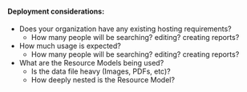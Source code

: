 #### Deployment considerations:
-   Does your organization have any existing hosting requirements?
    -   How many people will be searching? editing? creating reports?
-   How much usage is expected?
    -   How many people will be searching? editing? creating reports?
-   What are the Resource Models being used?
    -   Is the data file heavy (Images, PDFs, etc)?
    -   How deeply nested is the Resource Model?


